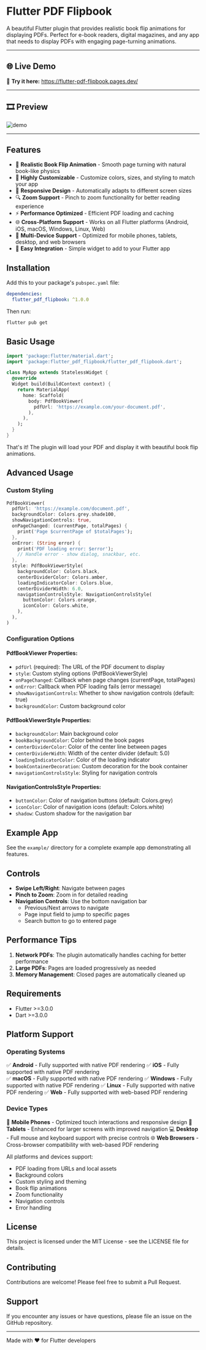 # Flutter PDF Flipbook

A beautiful Flutter plugin that provides realistic book flip animations for displaying PDFs. Perfect for e-book readers, digital magazines, and any app that needs to display PDFs with engaging page-turning animations.

---

## 🌐 Live Demo

🎯 **Try it here:** https://flutter-pdf-flipbook.pages.dev/

---

## 🎞️ Preview

![demo](https://github.com/user-attachments/assets/11429996-1f34-4419-8e74-38ca3196480f)

---

## Features

- 📖 **Realistic Book Flip Animation** - Smooth page turning with natural book-like physics
- 🎨 **Highly Customizable** - Customize colors, sizes, and styling to match your app
- 📱 **Responsive Design** - Automatically adapts to different screen sizes
- 🔍 **Zoom Support** - Pinch to zoom functionality for better reading experience
- ⚡ **Performance Optimized** - Efficient PDF loading and caching
- 🌐 **Cross-Platform Support** - Works on all Flutter platforms (Android, iOS, macOS, Windows, Linux, Web)
- 📱 **Multi-Device Support** - Optimized for mobile phones, tablets, desktop, and web browsers
- 🎯 **Easy Integration** - Simple widget to add to your Flutter app

## Installation

Add this to your package's `pubspec.yaml` file:

```yaml
dependencies:
  flutter_pdf_flipbook: ^1.0.0
```

Then run:
```bash
flutter pub get
```

## Basic Usage

```dart
import 'package:flutter/material.dart';
import 'package:flutter_pdf_flipbook/flutter_pdf_flipbook.dart';

class MyApp extends StatelessWidget {
  @override
  Widget build(BuildContext context) {
    return MaterialApp(
      home: Scaffold(
        body: PdfBookViewer(
          pdfUrl: 'https://example.com/your-document.pdf',
        ),
      ),
    );
  }
}
```

That's it! The plugin will load your PDF and display it with beautiful book flip animations.

## Advanced Usage

### Custom Styling

```dart
PdfBookViewer(
  pdfUrl: 'https://example.com/document.pdf',
  backgroundColor: Colors.grey.shade100,
  showNavigationControls: true,
  onPageChanged: (currentPage, totalPages) {
    print('Page $currentPage of $totalPages');
  },
  onError: (String error) {
    print('PDF loading error: $error');
    // Handle error - show dialog, snackbar, etc.
  },
  style: PdfBookViewerStyle(
    backgroundColor: Colors.black,
    centerDividerColor: Colors.amber,
    loadingIndicatorColor: Colors.blue,
    centerDividerWidth: 6.0,
    navigationControlsStyle: NavigationControlsStyle(
      buttonColor: Colors.orange,
      iconColor: Colors.white,
    ),
  ),
)
```

### Configuration Options

#### PdfBookViewer Properties:

- `pdfUrl` (required): The URL of the PDF document to display
- `style`: Custom styling options (PdfBookViewerStyle)
- `onPageChanged`: Callback when page changes (currentPage, totalPages)
- `onError`: Callback when PDF loading fails (error message)
- `showNavigationControls`: Whether to show navigation controls (default: true)
- `backgroundColor`: Custom background color

#### PdfBookViewerStyle Properties:

- `backgroundColor`: Main background color
- `bookBackgroundColor`: Color behind the book pages
- `centerDividerColor`: Color of the center line between pages
- `centerDividerWidth`: Width of the center divider (default: 5.0)
- `loadingIndicatorColor`: Color of the loading indicator
- `bookContainerDecoration`: Custom decoration for the book container
- `navigationControlsStyle`: Styling for navigation controls

#### NavigationControlsStyle Properties:

- `buttonColor`: Color of navigation buttons (default: Colors.grey)
- `iconColor`: Color of navigation icons (default: Colors.white)
- `shadow`: Custom shadow for the navigation bar

## Example App

See the `example/` directory for a complete example app demonstrating all features.

## Controls

- **Swipe Left/Right**: Navigate between pages
- **Pinch to Zoom**: Zoom in for detailed reading
- **Navigation Controls**: Use the bottom navigation bar
  - Previous/Next arrows to navigate
  - Page input field to jump to specific pages
  - Search button to go to entered page

## Performance Tips

1. **Network PDFs**: The plugin automatically handles caching for better performance
2. **Large PDFs**: Pages are loaded progressively as needed
3. **Memory Management**: Closed pages are automatically cleaned up

## Requirements

- Flutter >=3.0.0
- Dart >=3.0.0

## Platform Support

### Operating Systems
✅ **Android** - Fully supported with native PDF rendering
✅ **iOS** - Fully supported with native PDF rendering  
✅ **macOS** - Fully supported with native PDF rendering
✅ **Windows** - Fully supported with native PDF rendering
✅ **Linux** - Fully supported with native PDF rendering
✅ **Web** - Fully supported with web-based PDF rendering

### Device Types
📱 **Mobile Phones** - Optimized touch interactions and responsive design
📱 **Tablets** - Enhanced for larger screens with improved navigation
💻 **Desktop** - Full mouse and keyboard support with precise controls
🌐 **Web Browsers** - Cross-browser compatibility with web-based PDF rendering

All platforms and devices support:
- PDF loading from URLs and local assets
- Background colors
- Custom styling and theming
- Book flip animations
- Zoom functionality
- Navigation controls
- Error handling

## License

This project is licensed under the MIT License - see the LICENSE file for details.

## Contributing

Contributions are welcome! Please feel free to submit a Pull Request.

## Support

If you encounter any issues or have questions, please file an issue on the GitHub repository.

---

Made with ❤️ for Flutter developers
